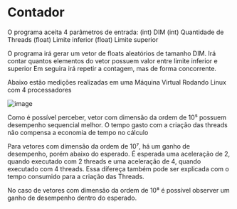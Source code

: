 # Contador

O programa aceita 4 parâmetros de entrada: 
(int) DIM
(int) Quantidade de Threads
(float) Limite inferior
(float) Limite superior

O programa irá gerar um vetor de floats aleatórios de tamanho DIM.
Irá contar quantos elementos do vetor possuem valor entre limite inferior e superior
Em seguira irá repetir a contagem, mas de forma concorrente.

Abaixo estão medições realizadas em uma Máquina Virtual Rodando Linux com 4 processadores 

![image](https://user-images.githubusercontent.com/32869667/144722394-e7c9d24a-f141-45d9-b083-d129d8a2f1ec.png)

Como é possível perceber, vetor com dimensão da ordem de 10⁵ possuem desempenho sequencial melhor. O tempo gasto com a criação das threads não compensa a economia de tempo no cálculo

Para vetores com dimensão da ordem de 10⁷, há um ganho de desempenho, porém abaixo do esperado. É esperada uma aceleração de 2, quando executado com 2 threads e uma aceleração de 4, quando executado com 4 threads. Essa difereça também pode ser explicada com o tempo consumido para a criação das Threads.

No caso de vetores com dimensão da ordem de 10⁸ é possível observer um ganho de desempenho dentro do esperado.
